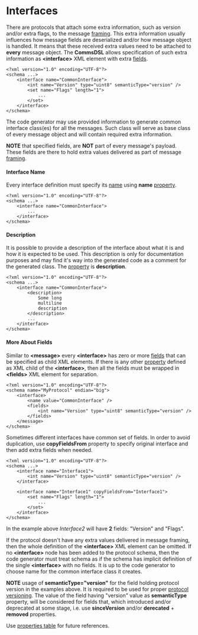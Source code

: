 # Interfaces
There are protocols that attach some extra information, such as version and/or
extra flags, to the message [framing](../frames/frames.md). This extra information
usually influences how message fields are deserialized and/or how message object
is handled. It means that these received extra values need to be attached to
**every** message object. The **CommsDSL** allows specification of such extra
information as **&lt;interface&gt;** XML element with extra [fields](../fields/fields.md).
```
<?xml version="1.0" encoding="UTF-8"?>
<schema ...>
    <interface name="CommonInterface">
        <int name="Version" type="uint8" semanticType="version" />
        <set name="Flags" length="1">
            ...
        </set>
    </interface>
</schema> 
```
The code generator may use provided information to generate common interface
class(es) for all the messages. Such class will serve as base class of every
message object and will contain required extra information.

**NOTE** that specified fields, are **NOT** part of every message's payload.
These fields are there to hold extra values delivered as part of message 
[framing](../frames/frames.md).

#### Interface Name
Every interface definition must specify its [name](../intro/names.md) using
**name** [property](../intro/properties.md).
```
<?xml version="1.0" encoding="UTF-8"?>
<schema ...>
    <interface name="CommonInterface">
        ...
    </interface>
</schema> 
```

#### Description
It is possible to provide a description of the interface about what it is and
how it is expected to be used. This description is only for documentation
purposes and may find it's way into the generated code as a comment for the
generated class. The [property](../intro/properties.md) is **description**.
```
<?xml version="1.0" encoding="UTF-8"?>
<schema ...>
    <interface name="CommonInterface">
        <description>
            Some long
            multiline
            description
        </description>
        ...
    </interface>
</schema>
```

#### More About Fields
Similar to **&lt;message&gt;** every **&lt;interface&gt;** has zero or more [fields](../fields/fields.md) that 
can be specified as child XML elements. If there is any other 
[property](../intro/properties.md) defined as XML child
of the **&lt;interface&gt;**, then all the fields must be wrapped in 
**&lt;fields&gt;** XML element for separation.
```
<?xml version="1.0" encoding="UTF-8"?>
<schema name="MyProtocol" endian="big">
    <interface>
        <name value="CommonInterface" />
        <fields>
            <int name="Version" type="uint8" semanticType="version" />
        </fields>
    </message>
</schema>
```

Sometimes different interfaces have common set of fields. In order to avoid duplication,
use **copyFieldsFrom** property to specify original interface and then add
extra fields when needed.
```
<?xml version="1.0" encoding="UTF-8"?>
<schema ...>
    <interface name="Interface1">
        <int name="Version" type="uint8" semanticType="version" />
    </interface>
    
    <interface name="Interface1" copyFieldsFrom="Interface1">
        <set name="Flags" length="1">
            ...
        </set>
    </interface>
</schema>
```
In the example above *Interface2* will have **2** fields: "Version" and "Flags". 

If the protocol doesn't have any extra values delivered in message framing, then
the whole definition of the  **&lt;interface&gt;** XML element can be omitted.
If no **&lt;interface&gt;** node has been added to the protocol schema, then 
the code generator must treat schema as if the schema has implicit definition
of the single **&lt;interface&gt;** with no fields. It is up to the code generator
to choose name for the common interface class it creates.

**NOTE** usage of **semanticType="version"** for the field holding protocol
version in the examples above. It is required to be used for proper 
[protocol versioning](../versioning/versioning.md). The value of the field
having "version" value as **semanticType** property, will be considered 
for fields that, which introduced and/or deprecated at some stage, i.e. use
**sinceVersion** and/or **derecated** + **removed** properties.

Use [properties table](../appendix/interface.md) for future references.
